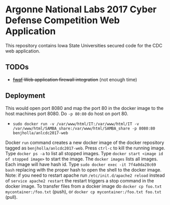 # Argonne National Labs 2017 Cyber Defense Competition Web Application
This repository contains Iowa State Universities secured code for the CDC web application.

## TODOs
- ~~[fwaf](https://github.com/benjholla/fwaf) Web application firewall integration~~ (not enough time)

## Deployment
This would open port 8080 and map the port 80 in the docker image to the host machines port 8080. Do `-p 80:80` do host on port 80.

- `sudo docker run -v /var/www/html/IT:/var/www/html/IT -v /var/www/html/SAMBA_share:/var/www/html/SAMBA_share -p 8080:80 benjholla/anlcdc2017-web`

Docker `run` command creates a new docker image of the docker repository tagged as `benjholla/anlcdc2017-web`. Press `ctrl-c` to kill the running image. Type `docker ps -a` to list all stopped images. Type `docker start <image id of stopped image>` to start the image. The `docker images` lists all images. Each image will have hash id. Type `sudo docker exec -it 7f4a0da28c69 bash` replacing with the proper hash to open the shell to the docker image. Note: if you need to restart apache run `/etc/init.d/apache2 reload` instead of `service apache2 restart` the restart triggers a stop command in the docker image. To transfer files from a docker image do `docker cp foo.txt mycontainer:/foo.txt` (push), or `docker cp mycontainer:/foo.txt foo.txt` (pull).
